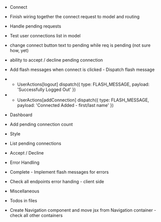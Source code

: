 * Connect
* Finish wiring together the connect request to model and routing
* Handle pending requests
* Test user connections list in model
* change connect button text to pending while req is pending (not sure how, yet)
* ability to accept / decline pending connection
* Add flash messages when connect is clicked - Dispatch flash message
*	- UserActions[logout]	dispatch({ type: FLASH_MESSAGE, payload: 'Successfully Logged Out' })
*	- UserActions[addConnection] dispatch({ type: FLASH_MESSAGE, payload: 'Connected Added - first/last name' })

* Dashboard
* Add pending connection count
* Style 
* List pending connections
* Accept / Decline

* Error Handling
* Complete - Implement flash messages for errors
* Check all endpoints error handing - client side

* Miscellaneous
* Todos in files
* Create Navigation component and move jsx from Navigation container - check all other containers